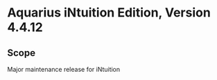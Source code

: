 <!-- TITLE: AQI Release Overview -->
<!-- SUBTITLE: This page summarizes design and development plan of Aquarius iNtutition Edition, for each version to give an overview of the releases. -->

# Aquarius iNtuition Edition, Version 4.4.12
## Scope
Major maintenance release for iNtuition
